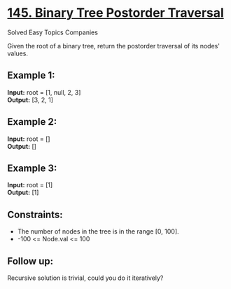 # [145. Binary Tree Postorder Traversal](https://leetcode.com/problems/binary-tree-postorder-traversal/description/)
Solved
Easy
Topics
Companies

Given the root of a binary tree, return the postorder traversal of its nodes' values.

## Example 1:

**Input:** root = [1, null, 2, 3]  
**Output:** [3, 2, 1]

## Example 2:

**Input:** root = []  
**Output:** []

## Example 3:

**Input:** root = [1]  
**Output:** [1]

## Constraints:

- The number of nodes in the tree is in the range [0, 100].
- -100 <= Node.val <= 100

## Follow up:

Recursive solution is trivial, could you do it iteratively?
